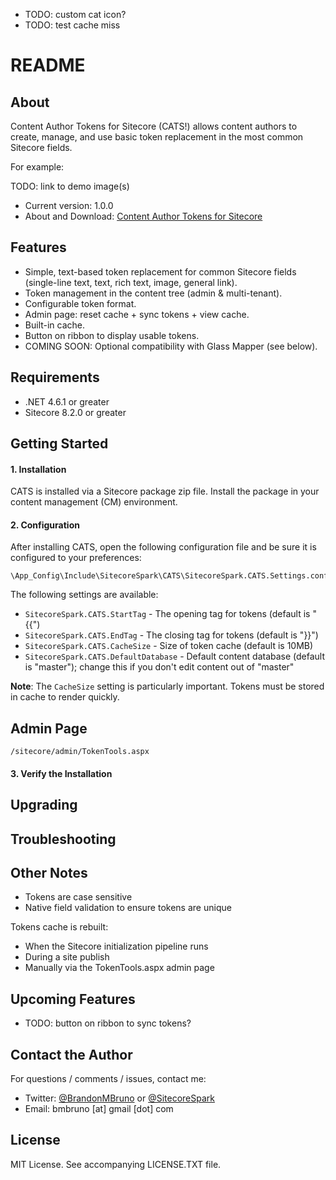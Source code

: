 * TODO: custom cat icon?
* TODO: test cache miss

# README #

## About

Content Author Tokens for Sitecore (CATS!) allows content authors to create, manage, and use basic token replacement in the most common Sitecore fields.

For example:

TODO: link to demo image(s)

* Current version: 1.0.0
* About and Download: [Content Author Tokens for Sitecore](http://www.brandonbruno.com/TODO)

## Features

* Simple, text-based token replacement for common Sitecore fields (single-line text, text, rich text, image, general link).
* Token management in the content tree (admin & multi-tenant).
* Configurable token format.
* Admin page: reset cache + sync tokens + view cache.
* Built-in cache.
* Button on ribbon to display usable tokens.
* COMING SOON: Optional compatibility with Glass Mapper (see below).

## Requirements

* .NET 4.6.1 or greater
* Sitecore 8.2.0 or greater

## Getting Started

#### 1. Installation ####

CATS is installed via a Sitecore package zip file. Install the package in your content management (CM) environment.

#### 2. Configuration ####

After installing CATS, open the following configuration file and be sure it is configured to your preferences:

```
\App_Config\Include\SitecoreSpark\CATS\SitecoreSpark.CATS.Settings.config
```

The following settings are available:

 * `SitecoreSpark.CATS.StartTag` - The opening tag for tokens (default is "{{")
 * `SitecoreSpark.CATS.EndTag` - The closing tag for tokens (default is "}}")
 * `SitecoreSpark.CATS.CacheSize` - Size of token cache (default is 10MB)
 * `SitecoreSpark.CATS.DefaultDatabase` - Default content database (default is "master"); change this if you don't edit content out of "master"

 **Note**: The `CacheSize` setting is particularly important. Tokens must be stored in cache to render quickly.

## Admin Page ##

`/sitecore/admin/TokenTools.aspx`

#### 3. Verify the Installation ####

## Upgrading

## Troubleshooting 

## Other Notes

* Tokens are case sensitive
* Native field validation to ensure tokens are unique

Tokens cache is rebuilt:

 * When the Sitecore initialization pipeline runs
 * During a site publish
 * Manually via the TokenTools.aspx admin page

## Upcoming Features

* TODO: button on ribbon to sync tokens?

## Contact the Author

For questions / comments / issues, contact me:
* Twitter: [@BrandonMBruno](https://www.twitter.com/BrandonMBruno) or [@SitecoreSpark](https://www.twitter.com/SitecoreSpark)
* Email: bmbruno [at] gmail [dot] com
 
## License

MIT License. See accompanying LICENSE.TXT file.